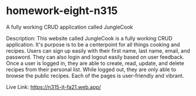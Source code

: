# homework-eight-n315

A fully working CRUD application called JungleCook

Description: This website called JungleCook is a fully working CRUD application. It's purpose is to be a centerpoint for all things cooking and recipes. Users can sign up easily with their first name, last name, email, and password. They can also login and logout easily based on user feedback. Once a user is logged in, they are able to create, read, update, and delete recipes from their personal list. While logged out, they are only able to browse the public recipes. Each of the pages is user-friendly and vibrant.

Live Link: https://n315-jt-fa21.web.app/
